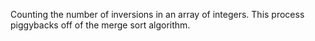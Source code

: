 Counting the number of inversions in an array of integers. This process piggybacks off of the merge sort algorithm.
